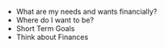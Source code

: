 - What are my needs and wants financially?
- Where do I want to be?
- Short Term Goals
- Think about Finances